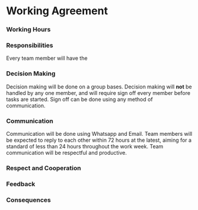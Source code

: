 # Working Agreement

### Working Hours

### Responsibilities
Every team member will have the 

### Decision Making

Decision making will be done on a group bases. Decision making will **not** be handled by any one member, and will require sign off every member before tasks are started. Sign off can be done using any method of communication. 

### Communication 

Communication will be done using Whatsapp and Email. Team members will be expected to reply to each other within 72 hours at the latest, aiming for a standard of less than 24 hours throughout the work week.  Team communication will be respectful and productive.

### Respect and Cooperation

### Feedback

### Consequences

